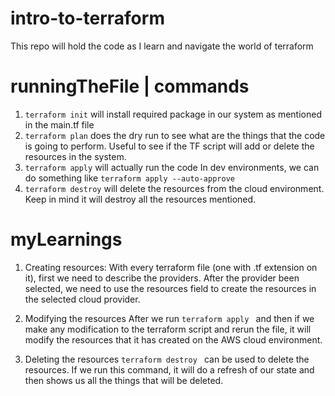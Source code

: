 # intro-to-terraform
This repo will hold the code as I learn and navigate the world of terraform

# runningTheFile | commands
1. ```terraform init``` will install required package in our system as mentioned in the main.tf file
2. ```terraform plan``` does the dry run to see what are the things that the code is going to perform. Useful to see if the TF script will add or delete the resources in the system. 
3. ```terraform apply``` will actually run the code
    In dev environments, we can do something like ```terraform apply --auto-approve```
4. ```terraform destroy``` will delete the resources from the cloud environment. Keep in mind it will destroy all the resources mentioned.

# myLearnings
1. Creating resources:
With every terraform file (one with .tf extension on it), first we need to describe the providers. After the provider been selected, we need to use the resources field to create the resources in the selected cloud provider.

2. Modifying the resources
After we run ```terraform apply ``` and then if we make any modification to the terraform script and rerun the file, it will modify the resources that it has created on the AWS cloud environment. 

3. Deleting the resources
```terraform destroy ``` can be used to delete the resources. If we run this command, it will do a refresh of our state and then shows us all the things that will be deleted. 
